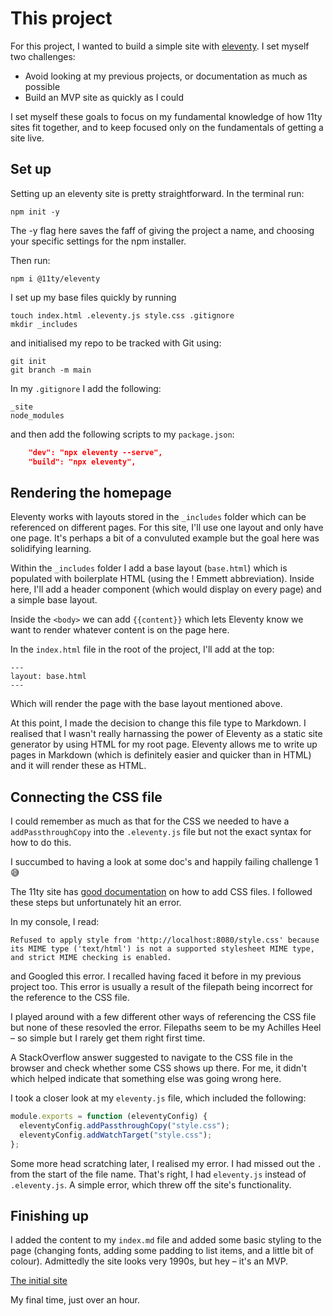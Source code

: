 # This project

For this project, I wanted to build a simple site with [eleventy](https://www.11ty.dev/). I set myself two challenges:

- Avoid looking at my previous projects, or documentation as much as possible
- Build an MVP site as quickly as I could

I set myself these goals to focus on my fundamental knowledge of how 11ty sites fit together, and to keep focused only on the fundamentals of getting a site live.

## Set up

Setting up an eleventy site is pretty straightforward. In the terminal run:

`npm init -y`

The -y flag here saves the faff of giving the project a name, and choosing your specific settings for the npm installer.

Then run:

`npm i @11ty/eleventy`

I set up my base files quickly by running

```
touch index.html .eleventy.js style.css .gitignore
mkdir _includes
```

and initialised my repo to be tracked with Git using:

```
git init
git branch -m main
```

In my `.gitignore` I add the following:

```
_site
node_modules
```

and then add the following scripts to my `package.json`:

```json
    "dev": "npx eleventy --serve",
    "build": "npx eleventy",
```

## Rendering the homepage

Eleventy works with layouts stored in the `_includes` folder which can be referenced on different pages. For this site, I'll use one layout and only have one page. It's perhaps a bit of a convuluted example but the goal here was solidifying learning.

Within the `_includes` folder I add a base layout (`base.html`) which is populated with boilerplate HTML (using the ! Emmett abbreviation). Inside here, I'll add a header component (which would display on every page) and a simple base layout.

Inside the `<body>` we can add `{{content}}` which lets Eleventy know we want to render whatever content is on the page here.

In the `index.html` file in the root of the project, I'll add at the top:

```
---
layout: base.html
---
```

Which will render the page with the base layout mentioned above.

At this point, I made the decision to change this file type to Markdown. I realised that I wasn't really harnassing the power of Eleventy as a static site generator by using HTML for my root page. Eleventy allows me to write up pages in Markdown (which is definitely easier and quicker than in HTML) and it will render these as HTML.

## Connecting the CSS file

I could remember as much as that for the CSS we needed to have a `addPassthroughCopy` into the `.eleventy.js` file but not the exact syntax for how to do this.

I succumbed to having a look at some doc's and happily failing challenge 1 😅

The 11ty site has [good documentation](https://www.11ty.dev/docs/assets/) on how to add CSS files. I followed these steps but unfortunately hit an error.

In my console, I read:

`Refused to apply style from 'http://localhost:8080/style.css' because its MIME type ('text/html') is not a supported stylesheet MIME type, and strict MIME checking is enabled.`

and Googled this error. I recalled having faced it before in my previous project too. This error is usually a result of the filepath being incorrect for the reference to the CSS file.

I played around with a few different other ways of referencing the CSS file but none of these resovled the error. Filepaths seem to be my Achilles Heel – so simple but I rarely get them right first time.

A StackOverflow answer suggested to navigate to the CSS file in the browser and check whether some CSS shows up there. For me, it didn't which helped indicate that something else was going wrong here.

I took a closer look at my `eleventy.js` file, which included the following:

```js
module.exports = function (eleventyConfig) {
  eleventyConfig.addPassthroughCopy("style.css");
  eleventyConfig.addWatchTarget("style.css");
};
```

Some more head scratching later, I realised my error. I had missed out the `.` from the start of the file name. That's right, I had `eleventy.js` instead of `.eleventy.js`. A simple error, which threw off the site's functionality.

## Finishing up

I added the content to my `index.md` file and added some basic styling to the page (changing fonts, adding some padding to list items, and a little bit of colour). Admittedly the site looks very 1990s, but hey – it's an MVP.

[The initial site](./V1.jpg)

My final time, just over an hour.
